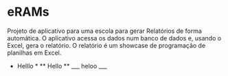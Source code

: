 # eRAMs
Projeto de aplicativo para uma escola para gerar Relatórios de forma automática. O aplicativo acessa os dados num banco de dados e, usando o Excel, gera o relatório. O relatório é um showcase de programação de planilhas em Excel.
* Helllo *
** Hello **
___ heloo ___

